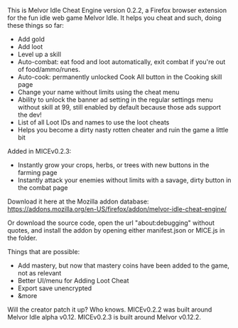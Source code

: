 This is Melvor Idle Cheat Engine version 0.2.2, a Firefox browser extension for the fun idle web game Melvor Idle. It helps you cheat and such, doing these things so far:
* Add gold
* Add loot
* Level up a skill
* Auto-combat: eat food and loot automatically, exit combat if you're out of food/ammo/runes.
* Auto-cook: permanently unlocked Cook All button in the Cooking skill page
* Change your name without limits using the cheat menu
* Ability to unlock the banner ad setting in the regular settings menu without skill at 99, still enabled by default because those ads support the dev!
* List of all Loot IDs and names to use the loot cheats
* Helps you become a dirty nasty rotten cheater and ruin the game a little bit

Added in MICEv0.2.3:
* Instantly grow your crops, herbs, or trees with new buttons in the farming page
* Instantly attack your enemies without limits with a savage, dirty button in the combat page

Download it here at the Mozilla addon database: https://addons.mozilla.org/en-US/firefox/addon/melvor-idle-cheat-engine/

Or download the source code, open the url "about:debugging" without quotes, and install the addon by opening either manifest.json or MICE.js in the folder.

Things that are possible:
* Add mastery, but now that mastery coins have been added to the game, not as relevant
* Better UI/menu for Adding Loot Cheat
* Export save unencrypted
* &more

Will the creator patch it up? Who knows.
MICEv0.2.2 was built around Melvor Idle alpha v0.12. MICEv0.2.3 is built around Melvor v0.12.2.
